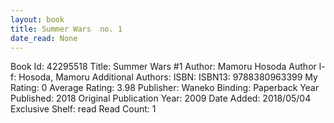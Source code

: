 ```yaml
---
layout: book
title: Summer Wars  no. 1
date_read: None
---
```


Book Id: 42295518
Title: Summer Wars #1
Author: Mamoru Hosoda
Author l-f: Hosoda, Mamoru
Additional Authors: 
ISBN: 
ISBN13: 9788380963399
My Rating: 0
Average Rating: 3.98
Publisher: Waneko
Binding: Paperback
Year Published: 2018
Original Publication Year: 2009
Date Added: 2018/05/04
Exclusive Shelf: read
Read Count: 1


